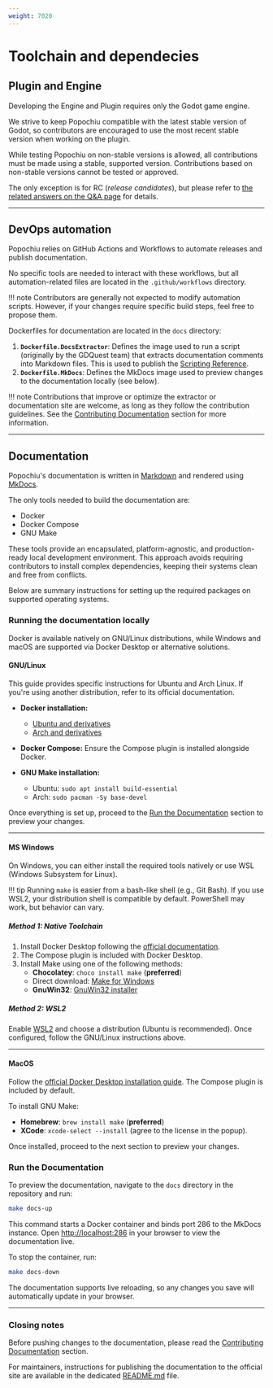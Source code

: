 ```yaml
---
weight: 7020
---
```


# Toolchain and dependecies

## Plugin and Engine

Developing the Engine and Plugin requires only the Godot game engine.

We strive to keep Popochiu compatible with the latest stable version of Godot, so contributors are encouraged to use the most recent stable version when working on the plugin.

While testing Popochiu on non-stable versions is allowed, all contributions must be made using a stable, supported version. Contributions based on non-stable versions cannot be tested or approved.

The only exception is for RC (_release candidates_), but please refer to [the related answers on the Q&A page](../qna/) for details.

---

## DevOps automation

Popochiu relies on GitHub Actions and Workflows to automate releases and publish documentation.

No specific tools are needed to interact with these workflows, but all automation-related files are located in the `.github/workflows` directory.

!!! note
    Contributors are generally not expected to modify automation scripts. However, if your changes require specific build steps, feel free to propose them.

Dockerfiles for documentation are located in the `docs` directory:

1. **`Dockerfile.DocsExtractor`**: Defines the image used to run a script (originally by the GDQuest team) that extracts documentation comments into Markdown files. This is used to publish the [Scripting Reference](../the-engine-handbook/scripting-reference/index).
2. **`Dockerfile.MkDocs`**: Defines the MkDocs image used to preview changes to the documentation locally (see below).

!!! note
    Contributions that improve or optimize the extractor or documentation site are welcome, as long as they follow the contribution guidelines. See the [Contributing Documentation](../contributing-documentation) section for more information.

---

## Documentation

Popochiu's documentation is written in [Markdown](https://www.markdownguide.org) and rendered using [MkDocs](https://www.mkdocs.org).

The only tools needed to build the documentation are:

- Docker
- Docker Compose
- GNU Make

These tools provide an encapsulated, platform-agnostic, and production-ready local development environment. This approach avoids requiring contributors to install complex dependencies, keeping their systems clean and free from conflicts.

Below are summary instructions for setting up the required packages on supported operating systems.

### Running the documentation locally

Docker is available natively on GNU/Linux distributions, while Windows and macOS are supported via Docker Desktop or alternative solutions.

#### GNU/Linux

This guide provides specific instructions for Ubuntu and Arch Linux. If you're using another distribution, refer to its official documentation.

- **Docker installation:**
  - [Ubuntu and derivatives](https://docs.docker.com/engine/install/ubuntu/)
  - [Arch and derivatives](https://wiki.archlinux.org/title/Docker#Installation)

- **Docker Compose:** Ensure the Compose plugin is installed alongside Docker.

- **GNU Make installation:**
  - Ubuntu: `sudo apt install build-essential`
  - Arch: `sudo pacman -Sy base-devel`

Once everything is set up, proceed to the [Run the Documentation](#run-the-documentation) section to preview your changes.

---

#### MS Windows

On Windows, you can either install the required tools natively or use WSL (Windows Subsystem for Linux).

!!! tip
    Running `make` is easier from a bash-like shell (e.g., Git Bash). If you use WSL2, your distribution shell is compatible by default. PowerShell may work, but behavior can vary.

##### Method 1: Native Toolchain

1. Install Docker Desktop following the [official documentation](https://docs.docker.com/desktop/install/windows-install/).
2. The Compose plugin is included with Docker Desktop.
3. Install Make using one of the following methods:
   - **Chocolatey**: `choco install make` (**preferred**)
   - Direct download: [Make for Windows](https://gnuwin32.sourceforge.net/packages/make.htm)
   - **GnuWin32**: [GnuWin32 installer](http://gnuwin32.sourceforge.net/install.html)

##### Method 2: WSL2

Enable [WSL2](https://learn.microsoft.com/en-us/windows/wsl/install-win10) and choose a distribution (Ubuntu is recommended). Once configured, follow the GNU/Linux instructions above.

---

#### MacOS

Follow the [official Docker Desktop installation guide](https://docs.docker.com/desktop/install/mac-install/). The Compose plugin is included by default.

To install GNU Make:

- **Homebrew**: `brew install make` (**preferred**)
- **XCode**: `xcode-select --install` (agree to the license in the popup).

Once installed, proceed to the next section to preview your changes.

### Run the Documentation

To preview the documentation, navigate to the `docs` directory in the repository and run:

```bash
make docs-up
```

This command starts a Docker container and binds port 286 to the MkDocs instance. Open [http://localhost:286](http://localhost:286) in your browser to view the documentation live.

To stop the container, run:

```bash
make docs-down
```

The documentation supports live reloading, so any changes you save will automatically update in your browser.

---

### Closing notes

Before pushing changes to the documentation, please read the [Contributing Documentation](../contributing-documentation) section.

For maintainers, instructions for publishing the documentation to the official site are available in the dedicated [README.md](https://github.com/carenalgas/popochiu/blob/develop/docs/README.md) file.
